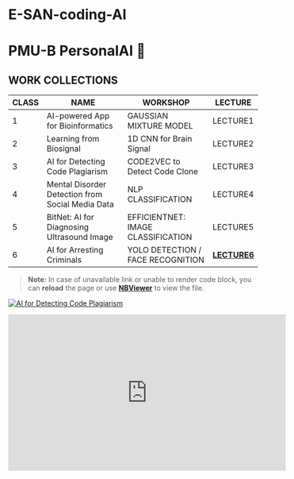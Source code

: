 # E-SAN-coding-AI
# PMU-B PersonalAI 🤖

## WORK COLLECTIONS

| CLASS | NAME                                          | WORKSHOP                                    | LECTURE    |
|-------|-----------------------------------------------|---------------------------------------------|------------|
| 1     | AI-powered App for Bioinformatics             | GAUSSIAN MIXTURE MODEL                      | LECTURE1   |
| 2     | Learning from Biosignal                       | 1D CNN for Brain Signal                     | LECTURE2   |
| 3     | AI for Detecting Code Plagiarism              | CODE2VEC to Detect Code Clone               | LECTURE3   |
| 4     | Mental Disorder Detection from Social Media Data | NLP CLASSIFICATION                        | LECTURE4   |
| 5     | BitNet: AI for Diagnosing Ultrasound Image    | EFFICIENTNET: IMAGE CLASSIFICATION          | LECTURE5   |
| 6     | AI for Arresting Criminals                    | YOLO DETECTION / FACE RECOGNITION           | **[LECTURE6](https://github.com/chinna5656/E-SAN-coding-AI/blob/main/Yolo%20Detection.ipynb)**   |

> **Note:** In case of unavailable link or unable to render code block, you can **reload** the page or use **[NBViewer](https://nbviewer.jupyter.org/)** to view the file.

[![AI for Detecting Code Plagiarism](https://img.youtube.com/vi/dQw4w9WgXcQ/0.jpg)](https://www.youtube.com/watch?v=dQw4w9WgXcQ)
<iframe width="560" height="315" src="https://www.youtube.com/embed/dQw4w9WgXcQ" frameborder="0" allow="accelerometer; autoplay; encrypted-media; gyroscope; picture-in-picture" allowfullscreen></iframe>

